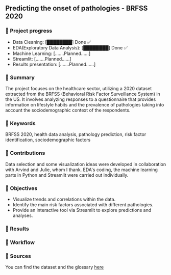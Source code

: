 ## Predicting the onset of pathologies - BRFSS 2020

### 📃 Project progress

- Data Cleaning: [████████] Done ✅  
- EDA(Exploratory Data Analysis): [████████] Done ✅  
- Machine Learning: [.......Planned......]  
- Streamlit: [.......Planned......]  
- Results presentation: [.......Planned......]

### 📃 Summary 
The project focuses on the healthcare sector, utilizing a 2020 dataset extracted from the BRFSS (Behavioral Risk Factor Surveillance System) in the US. It involves analyzing responses to a questionnaire that provides information on lifestyle habits and the prevalence of pathologies taking into account the sociodemographic context of the respondents.

### 📃 Keywords 
BRFSS 2020, health data analysis, pathology prediction, risk factor identification, sociodemographic factors

### 📃 Contributions 
Data selection and some visualization ideas were developed in collaboration with Arvind and Julie, whom I thank. EDA's coding, the machine learning parts in Python and Streamlit were carried out individually.

### 📃 Objectives
- Visualize trends and correlations within the data.
- Identify the main risk factors associated with different pathologies.
- Provide an interactive tool via Streamlit to explore predictions and analyses.

### 📃 Results 

### 📃 Workflow 

### 📃 Sources 
You can find the dataset and the glossary [here](https://www.cdc.gov/brfss/annual_data/annual_2020.html)
